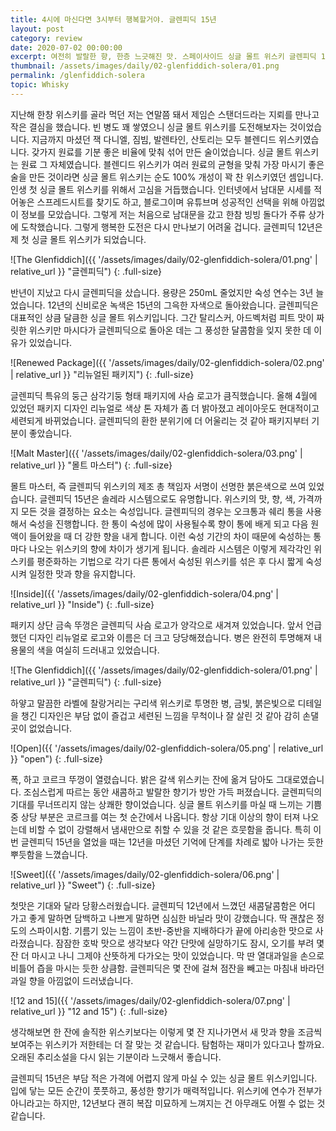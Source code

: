 ```yaml
---
title: 4시에 마신다면 3시부터 행복할거야. 글렌피딕 15년
layout: post
category: review
date: 2020-07-02 00:00:00
excerpt: 여전히 발랄한 향, 한층 느긋해진 맛. 스페이사이드 싱글 몰트 위스키 글렌피딕 15년 리뷰.
thumbnail: /assets/images/daily/02-glenfiddich-solera/01.png
permalink: /glenfiddich-solera
topic: Whisky
---
```


지난해 한창 위스키를 골라 먹던 저는 연말쯤 돼서 제임슨 스탠더드라는 지뢰를 만나고 작은 결심을 했습니다. 빈 병도 꽤 쌓였으니 싱글 몰트 위스키를 도전해보자는 것이었습니다. 지금까지 마셨던 잭 다니엘, 짐빔, 발렌타인, 산토리는 모두 블렌디드 위스키였습니다. 갖가지 원료를 기분 좋은 비율에 맞춰 섞어 만든 술이었습니다. 싱글 몰트 위스키는 원료 그 자체였습니다. 블렌디드 위스키가 여러 원료의 균형을 맞춰 가장 마시기 좋은 술을 만든 것이라면 싱글 몰트 위스키는 순도 100% 개성이 꽉 찬 위스키였던 셈입니다. 인생 첫 싱글 몰트 위스키를 위해서 고심을 거듭했습니다. 인터넷에서 남대문 시세를 적어놓은 스프레드시트를 찾기도 하고, 블로그이며 유튜브며 성공적인 선택을 위해 아낌없이 정보를 모았습니다. 그렇게 저는 처음으로 남대문을 갔고 한참 빙빙 돌다가 주류 상가에 도착했습니다. 그렇게 행복한 도전은 다시 만나보기 어려울 겁니다. 글렌피딕 12년은 제 첫 싱글 몰트 위스키가 되었습니다.

![The Glenfiddich]({{ '/assets/images/daily/02-glenfiddich-solera/01.png' | relative_url }} "글렌피딕")
{: .full-size}

반년이 지났고 다시 글렌피딕을 샀습니다. 용량은 250mL 줄었지만 숙성 연수는 3년 늘었습니다. 12년의 신비로운 녹색은 15년의 그윽한 자색으로 돌아왔습니다. 글렌피딕은 대표적인 상큼 달큼한 싱글 몰트 위스키입니다. 그간 탈리스커, 아드벡처럼 피트 맛이 짜릿한 위스키만 마시다가 글렌피딕으로 돌아온 데는 그 풍성한 달콤함을 잊지 못한 데 이유가 있었습니다.

![Renewed Package]({{ '/assets/images/daily/02-glenfiddich-solera/02.png' | relative_url }} "리뉴얼된 패키지")
{: .full-size}

글렌피딕 특유의 둥근 삼각기둥 형태 패키지에 사슴 로고가 큼직했습니다. 올해 4월에 있었던 패키지 디자인 리뉴얼로 색상 톤 자체가 좀 더 밝아졌고 레이아웃도 현대적이고 세련되게 바뀌었습니다. 글렌피딕의 환한 분위기에 더 어울리는 것 같아 패키지부터 기분이 좋았습니다.

![Malt Master]({{ '/assets/images/daily/02-glenfiddich-solera/03.png' | relative_url }} "몰트 마스터")
{: .full-size}

몰트 마스터, 즉 글렌피딕 위스키의 제조 총 책임자 서명이 선명한 붉은색으로 쓰여 있었습니다. 글렌피딕 15년은 솔레라 시스템으로도 유명합니다. 위스키의 맛, 향, 색, 가격까지 모든 것을 결정하는 요소는 숙성입니다. 글렌피딕의 경우는 오크통과 쉐리 통을 사용해서 숙성을 진행합니다. 한 통이 숙성에 많이 사용될수록 향이 통에 배게 되고 다음 원액이 들어왔을 때 더 강한 향을 내게 합니다. 이런 숙성 기간의 차이 때문에 숙성하는 통마다 나오는 위스키의 향에 차이가 생기게 됩니다. 솔레라 시스템은 이렇게 제각각인 위스키를 평준화하는 기법으로 각기 다른 통에서 숙성된 위스키를 섞은 후 다시 짧게 숙성 시켜 일정한 맛과 향을 유지합니다.

![Inside]({{ '/assets/images/daily/02-glenfiddich-solera/04.png' | relative_url }} "Inside")
{: .full-size}

패키지 상단 금속 뚜껑은 글렌피딕 사슴 로고가 양각으로 새겨져 있었습니다. 앞서 언급했던 디자인 리뉴얼로 로고와 이름은 더 크고 당당해졌습니다. 병은 완전히 투명해져 내용물의 색을 여실히 드러내고 있었습니다.

![The Glenfiddich]({{ '/assets/images/daily/02-glenfiddich-solera/01.png' | relative_url }} "글렌피딕")
{: .full-size}

하얗고 말끔한 라벨에 찰랑거리는 구리색 위스키로 투명한 병, 금빛, 붉은빛으로 디테일을 챙긴 디자인은 부담 없이 즐겁고 세련된 느낌을 무척이나 잘 살린 것 같아 감히 손댈 곳이 없었습니다.

![Open]({{ '/assets/images/daily/02-glenfiddich-solera/05.png' | relative_url }} "open")
{: .full-size}

폭, 하고 코르크 뚜껑이 열렸습니다. 밝은 갈색 위스키는 잔에 옮겨 담아도 그대로였습니다. 조심스럽게 따르는 동안 새콤하고 발랄한 향기가 방안 가득 퍼졌습니다. 글렌피딕의 기대를 무너뜨리지 않는 상쾌한 향이었습니다. 싱글 몰트 위스키를 마실 때 느끼는 기쁨 중 상당 부분은 코르크를 여는 첫 순간에서 나옵니다. 항상 기대 이상의 향이 터져 나오는데 비할 수 없이 강렬해서 냄새만으로 취할 수 있을 것 같은 흐뭇함을 줍니다. 특히 이번 글렌피딕 15년을 열었을 때는 12년을 마셨던 기억에 단계를 차례로 밟아 나가는 듯한 뿌듯함을 느꼈습니다.

![Sweet]({{ '/assets/images/daily/02-glenfiddich-solera/06.png' | relative_url }} "Sweet")
{: .full-size}

첫맛은 기대와 달라 당황스러웠습니다. 글렌피딕 12년에서 느꼈던 새콤달콤함은 어디 가고 좋게 말하면 담백하고 나쁘게 말하면 심심한 바닐라 맛이 강했습니다. 딱 괜찮은 정도의 스파이시함. 기름기 있는 느낌이 초반-중반을 지배하다가 끝에 아리송한 맛으로 사라졌습니다. 잠잠한 호박 맛으로 생각보다 약간 단맛에 실망하기도 잠시, 오기를 부려 몇 잔 더 마시고 나니 그제야 산뜻하게 다가오는 맛이 있었습니다. 막 딴 열대과일을 손으로 비틀어 즙을 마시는 듯한 상큼함. 글렌피딕은 몇 잔에 걸쳐 점잔을 빼고는 마침내 바라던 과일 향을 아낌없이 드러냈습니다.

![12 and 15]({{ '/assets/images/daily/02-glenfiddich-solera/07.png' | relative_url }} "12 and 15")
{: .full-size}

생각해보면 한 잔에 솔직한 위스키보다는 이렇게 몇 잔 지나가면서 새 맛과 향을 조금씩 보여주는 위스키가 저한테는 더 잘 맞는 것 같습니다. 탐험하는 재미가 있다고나 할까요. 오래된 추리소설을 다시 읽는 기분이라 느긋해서 좋습니다.

글렌피딕 15년은 부담 적은 가격에 어렵지 않게 마실 수 있는 싱글 몰트 위스키입니다. 입에 닿는 모든 순간이 풋풋하고, 풍성한 향기가 매력적입니다. 위스키에 연수가 전부가 아니라고는 하지만, 12년보다 괜히 복잡 미묘하게 느껴지는 건 아무래도 어쩔 수 없는 것 같습니다.